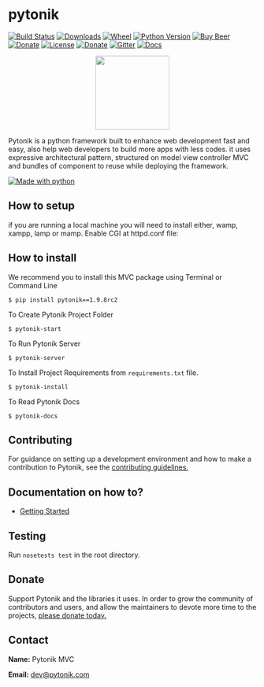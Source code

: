 # pytonik

[![Build Status](https://img.shields.io/pypi/v/pytonik)](https://pypi.python.org/pypi/pytonik)
[![Downloads](https://pepy.tech/badge/pytonik)](https://pypi.python.org/pypi/pytonik)
[![Wheel](https://img.shields.io/pypi/wheel/pytonik.svg)](https://pypi.python.org/pypi/pytonik)
[![Python Version](https://img.shields.io/pypi/pyversions/pytonik)](https://pypi.python.org/pypi/pytonik)
[![Buy Beer](https://img.shields.io/beerpay/pytonik/pytonik?style=flat-square)](https://beerpay.io/pytonik/pytonik)
[![Donate](http://img.shields.io/liberapay/receives/pytonik.svg?logo=liberapay)](https://liberapay.com/pytonik/donate)
[![License](https://img.shields.io/pypi/l/pytonik)](https://pypi.python.org/pypi/pytonik)
[![Donate](https://img.shields.io/badge/donate-KoFi-blue.svg)](https://ko-fi.com/pytonik) 
[![Gitter](https://badges.gitter.im/pytonik-mvc/community.svg)](https://gitter.im/pytonik-mvc/community?utm_source=badge&utm_medium=badge&utm_campaign=pr-badge)
[![Docs](https://img.shields.io/readthedocs/pytonik)](https://pytonik.readthedocs.io/en/latest)


<p align="center">
	<img  height="150" src="http://betacodings.com/public/pytonik_logo_color.png">
</p>


Pytonik is a python framework built to enhance web development fast and easy, also help web developers to build more apps with less codes. it uses expressive architectural pattern, structured on model view controller MVC  and bundles of component to reuse while deploying the framework.

[![Made with python](http://ForTheBadge.com/images/badges/made-with-python.svg)](https://pypi.python.org/pypi/pytonik)

## How to setup

if you are running a local machine you will need to install either, wamp, xampp, lamp or mamp. Enable CGI at httpd.conf file:


## How to install

We recommend you to install this MVC package using Terminal or Command Line

```
$ pip install pytonik==1.9.8rc2
```


To Create Pytonik Project Folder 

```
$ pytonik-start
```

To Run Pytonik Server

```
$ pytonik-server
```


To Install Project Requirements  from ```requirements.txt``` file.

```
$ pytonik-install
```


To Read Pytonik Docs

```
$ pytonik-docs
```

## Contributing
For guidance on setting up a development environment and how to make a contribution to Pytonik, see the [contributing guidelines.](https://github.com/pytonik/pytonik/blob/master/CONTRIBUTING.md)


## Documentation on how to?

* [Getting Started](https://pytonik.readthedocs.io/en/1.9.8)


## Testing
Run `nosetests test` in the root directory.			 


## Donate

Support Pytonik and the libraries it uses. In order to grow the community of contributors and users, and allow the maintainers to devote more time to the projects, [please donate today.](https://liberapay.com/pytonik/)



## Contact

**Name:**  Pytonik MVC

**Email:** dev@pytonik.com
